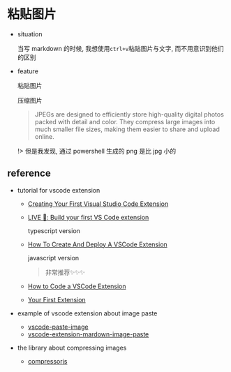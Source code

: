 # 粘贴图片

- situation

  当写 markdown 的时候, 我想使用`ctrl+v`粘贴图片与文字, 而不用意识到他们的区别

- feature

  粘贴图片

  压缩图片

  > JPEGs are designed to efficiently store high-quality digital photos packed with detail and color. They compress large images into much smaller file sizes, making them easier to share and upload online.

  !> 但是我发现, 通过 powershell 生成的 png 是比 jpg 小的

## reference

- tutorial for vscode extension

  - [Creating Your First Visual Studio Code Extension](https://youtu.be/OhfOcqSU62g)
  - [LIVE 🔴: Build your first VS Code extension](https://youtu.be/PGAu06_E_BU)

    typescript version

  - [How To Create And Deploy A VSCode Extension](https://www.youtube.com/watch?v=q5V4T3o3CXE)

    javascript version

    > 非常推荐:sparkles::sparkles::sparkles:

  - [How to Code a VSCode Extension](https://www.youtube.com/watch?v=a5DX5pQ9p5M)
  - [Your First Extension](https://code.visualstudio.com/api/get-started/your-first-extension)

- example of vscode extension about image paste
  - [vscode-paste-image](https://github.com/mushanshitiancai/vscode-paste-image)
  - [vscode-extension-mardown-image-paste](https://github.com/njleonzhang/vscode-extension-mardown-image-paste)
- the library about compressing images
  - [compressorjs](https://github.com/fengyuanchen/compressorjs)
